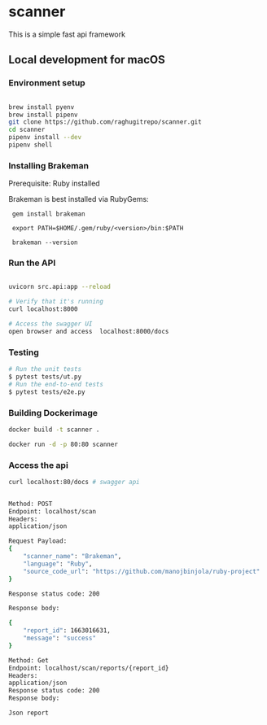 # scanner

This is a simple fast api framework 

## Local development for macOS
### Environment setup
```bash

brew install pyenv
brew install pipenv
git clone https://github.com/raghugitrepo/scanner.git
cd scanner
pipenv install --dev
pipenv shell
```

### Installing Brakeman 
Prerequisite: Ruby installed 

Brakeman is best installed via RubyGems:
```
 gem install brakeman
 
 export PATH=$HOME/.gem/ruby/<version>/bin:$PATH   
 
 brakeman --version 
```
### Run the API
```bash

uvicorn src.api:app --reload

# Verify that it's running
curl localhost:8000

# Access the swagger UI
open browser and access  localhost:8000/docs
```

### Testing

```bash
# Run the unit tests
$ pytest tests/ut.py
# Run the end-to-end tests
$ pytest tests/e2e.py
```

### Building Dockerimage
```bash
docker build -t scanner . 

docker run -d -p 80:80 scanner
```
### Access the api
```bash 
curl localhost:80/docs # swagger api 


Method: POST
Endpoint: localhost/scan
Headers: 
application/json

Request Payload: 
{
    "scanner_name": "Brakeman",
    "language": "Ruby",
    "source_code_url": "https://github.com/manojbinjola/ruby-project"
}

Response status code: 200

Response body: 

{
    "report_id": 1663016631,
    "message": "success"
}

Method: Get
Endpoint: localhost/scan/reports/{report_id}
Headers: 
application/json
Response status code: 200
Response body: 

Json report

